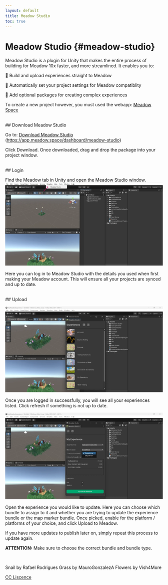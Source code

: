 ```yaml
---
layout: default
title: Meadow Studio
toc: true
---
```


# Meadow Studio {#meadow-studio}

Meadow Studio is a plugin for Unity that makes the entire process of building for Meadow 10x faster, and more streamlined. It enables you to:

🌱  Build and upload experiences straight to Meadow

🌻  Automatically set your project settings for Meadow compatiblity

🌷  Add optional packages for creating complex experiences


To create a new project however, you must used the webapp:
[Meadow Space](https://app.meadow.space/)

<br>
## Download Meadow Studio 

Go to:
[Download Meadow Studio](https://app.meadow.space/dashboard/meadow-studio)
(https://app.meadow.space/dashboard/meadow-studio)

Click Download. Once downloaded, drag and drop the package into your project window.

<br>
## Login

Find the Meadow tab in Unity and open the Meadow Studio window. 
![alt_text](images/meadow-studio-tab.webp "Meadow Studio Tab")

Here you can log in to Meadow Studio with the details you used when first making your Meadow account. This will ensure all your projects are synced and up to date.

<br>
## Upload 

![alt_text](images/meadow-studio-experience-list.webp "Meadow Studio Experiences")

Once you are logged in successfully, you will see all your experiences listed. Click refresh if something is not up to date. 

![alt_text](images/meadow-studio-option-list.webp "Meadow Studio Options")

Open the experience you would like to update. Here you can choose which bundle to assign to it and whether you are trying to update the experience bundle or the map marker bundle. Once picked, enable for the platform / platforms of your choice, and click Upload to Meadow. 

If you have more updates to publish later on, simply repeat this process to update again.

**ATTENTION:** Make sure to choose the correct bundle and bundle type.

<br>

Snail by Rafael Rodrigues
Grass by MauroGonzalezA
Flowers by Vish4More

[CC Liscence](https://creativecommons.org/licenses/by/4.0/)

